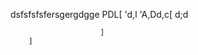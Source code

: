 dsfsfsfsfersgergdgge
        PDL[
                        'd,l
                        'A,Dd,c[    d;d
                        
                        ]
        ]